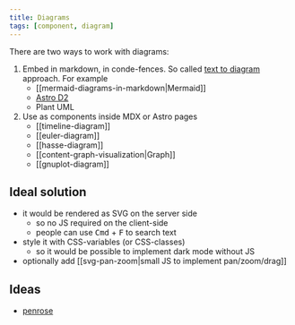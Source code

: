 ```yaml
---
title: Diagrams
tags: [component, diagram]
---
```


There are two ways to work with diagrams:

1. Embed in markdown, in conde-fences. So called [text to diagram](https://stereobooster.com/posts/text-to-diagram/) approach. For example
   - [[mermaid-diagrams-in-markdown|Mermaid]]
   - [Astro D2](https://astro-d2.vercel.app/)
   - Plant UML
2. Use as components inside MDX or Astro pages
   - [[timeline-diagram]]
   - [[euler-diagram]]
   - [[hasse-diagram]]
   - [[content-graph-visualization|Graph]]
   - [[gnuplot-diagram]]

## Ideal solution

- it would be rendered as SVG on the server side
  - so no JS required on the client-side
  - people can use <kbd>Cmd</kbd> + <kbd>F</kbd> to search text
- style it with CSS-variables (or CSS-classes)
  - so it would be possible to implement dark mode without JS
- optionally add [[svg-pan-zoom|small JS to implement pan/zoom/drag]]

## Ideas

- [penrose](https://github.com/penrose/penrose)
